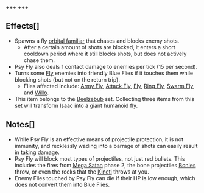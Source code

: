 +++
+++

Effects[]
---------


* Spawns a fly [orbital familiar](/wiki/Orbital_familiar "Orbital familiar") that chases and blocks enemy shots.
	+ After a certain amount of shots are blocked, it enters a short cooldown period where it still blocks shots, but does not actively chase them.
* Psy Fly also deals 1 contact damage to enemies per tick (15 per second).
* Turns some [Fly](/wiki/Fly "Fly") enemies into friendly Blue Flies if it touches them while blocking shots (but not on the return trip).
	+ Flies affected include: [Army Fly](/wiki/Army_Fly "Army Fly"), [Attack Fly](/wiki/Attack_Fly "Attack Fly"), [Fly](/wiki/Fly "Fly"), [Ring Fly](/wiki/Ring_Fly "Ring Fly"), [Swarm Fly](/wiki/Swarm_Fly "Swarm Fly"), and [Willo](/wiki/Willo "Willo").
* This item belongs to the [Beelzebub](/wiki/Beelzebub "Beelzebub") set. Collecting three items from this set will transform Isaac into a giant humanoid fly.


Notes[]
-------


* While Psy Fly is an effective means of projectile protection, it is not immunity, and recklessly wading into a barrage of shots can easily result in taking damage.
* Psy Fly will block most types of projectiles, not just red bullets. This includes the fires from [Mega Satan](/wiki/Mega_Satan "Mega Satan") phase 2, the bone projectiles [Bonies](/wiki/Bony "Bony") throw, or even the rocks that the [Kineti](/wiki/Polty "Polty") throws at you.
* Enemy Flies touched by Psy Fly can die if their HP is low enough, which does not convert them into Blue Flies.


